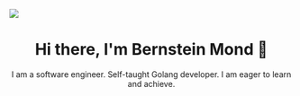 ![](assets/header.png)
<h1 align="center">Hi there, I'm Bernstein Mond 👋</h1>

<p align="center">I am a software engineer. Self-taught Golang developer.  I am eager to learn and achieve.</p>

